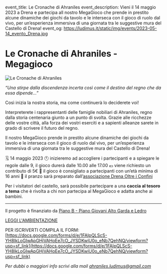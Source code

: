 event_title: Le Cronache di Ahraniles
event_description: Vieni il 14 maggio 2023 a Drena e partecipa all nostro MegaGioco che prende in prestito alcune dinamiche dei giochi da tavolo e le interseca con il gioco di ruolo dal vivo, per un’esperienza immersiva di una giornata tra le suggestive mura del Castello di Drena!
event_og: https://ludimus.it/static/img/events/2023-05-14_evento_Drena.jpg

# Le Cronache di Ahraniles - Megagioco

![Le Cronache di Ahraniles](https://ludimus.it/static/img/events/2023-05-14_evento_Drena.jpg)

_“Una stirpe dalla discendenza incerta così come il destino del regno che da essa dipende...”_

Così inizia la nostra storia, ma come continuerà lo deciderete voi!

Interpreterete i rappresentanti delle famiglie nobiliari di Ahraniles, regno dalla storia centenaria giunto a un punto di svolta. Grazie alle ricchezze delle vostre città, alla forza dei vostri eserciti e a sapienti alleanze sarete in grado di scrivere il futuro del regno.

Il nostro MegaGioco prende in prestito alcune dinamiche dei giochi da tavolo e le interseca con il gioco di ruolo dal vivo, per un’esperienza immersiva di una giornata tra le suggestive mura del Castello di Drena!

🗓️ 14 maggio 2023
🕚 inizieremo ad accogliere i partecipanti e a spiegare le regole dalle 9, il gioco durerà dalle 10.00 alle 17.00
💶 viene richiesto un contributo di 5€
🧑 il gioco è consigliato a partecipanti con un’età minima di 16 anni
🍔 il pranzo sarà preparato dall’[associazione Drena Oltre i Confini](https://m.facebook.com/doc.drena)

Per i visitatori del castello, sarà possibile partecipare a una **caccia al tesoro a tema** che è rivolta a chi non partecipa al MegaGioco e adatta anche ai bambini.

---

Il progetto è finanziato da [Piano B - Piano Giovani Alto Garda e Ledro](https://www.pianob.cloud/)

[LEGGI L'AMBIENTAZIONE](https://ludimus.it/cronache-ahraniles.html)

PER ISCRIVERTI COMPILA IL FORM: [https://docs.google.com/forms/d/e/1FAIpQLScS-YH8lkLoGIwApGHjVAHoEe7cO_JYSDKwiU0o_eNb7QehNQ/viewform?usp=sf_link](https://docs.google.com/forms/d/e/1FAIpQLScS-YH8lkLoGIwApGHjVAHoEe7cO_JYSDKwiU0o_eNb7QehNQ/viewform?usp=sf_link)

_Per dubbi o maggiori info scrivi alla mail [ahraniles.ludimus@gmail.com](mailto:ahraniles.ludimus@gmail.com)_
